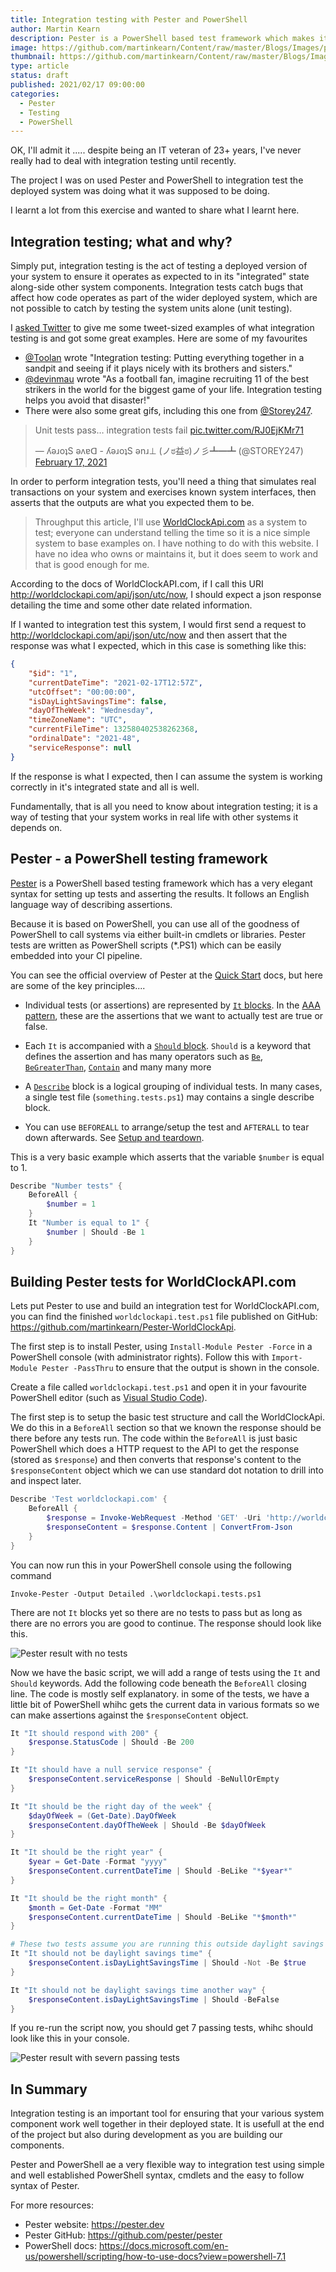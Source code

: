 ```yaml
---
title: Integration testing with Pester and PowerShell
author: Martin Kearn
description: Pester is a PowerShell based test framework which makes it very simple to write integration tests. This article gives and overview and some usefull resources.
image: https://github.com/martinkearn/Content/raw/master/Blogs/Images/pester.png
thumbnail: https://github.com/martinkearn/Content/raw/master/Blogs/Images/pesterThumb.png
type: article
status: draft
published: 2021/02/17 09:00:00
categories: 
  - Pester
  - Testing
  - PowerShell
---
```


OK, I'll admit it ..... despite being an IT veteran of 23+ years, I've never really had to deal with integration testing until recently.

The project I was on used Pester and PowerShell to integration test the deployed system was doing what it was supposed to be doing.

I learnt a lot from this exercise and wanted to share what I learnt here.

## Integration testing; what and why?
Simply put, integration testing is the act of testing a deployed version of your system to ensure it operates as expected to in its "integrated" state along-side other system components. Integration tests catch bugs that affect how code operates as part of the wider deployed system, which are not possible to catch by testing the system units alone (unit testing).

I [asked Twitter](https://twitter.com/MartinKearn/status/1362020458074435586) to give me some tweet-sized examples of what integration testing is and got some great examples. Here are some of my favourites

- [@Toolan](https://twitter.com/toolan) wrote "Integration testing: Putting everything together in a sandpit and seeing if it plays nicely with its brothers and sisters."
- [@devinmau](https://twitter.com/devinmau) wrote "As a football fan, imagine recruiting 11 of the best strikers in the world for the biggest game of your life. Integration testing helps you avoid that disaster!"
- There were also some great gifs, including this one from [@Storey247](https://twitter.com/STOREY247). 

<blockquote class="twitter-tweet"><p lang="en" dir="ltr">Unit tests pass… integration tests fail <a href="https://t.co/RJ0EjKMr71">pic.twitter.com/RJ0EjKMr71</a></p>&mdash; ʎǝɹoʇS ǝʌɐᗡ - ʎǝɹoʇS ǝnɹ⊥ (ノಠ益ಠ)ノ彡┻━┻ (@STOREY247) <a href="https://twitter.com/STOREY247/status/1362134686017978370?ref_src=twsrc%5Etfw">February 17, 2021</a></blockquote> <script async src="https://platform.twitter.com/widgets.js" charset="utf-8"></script>

In order to perform integration tests, you'll need a thing that simulates real transactions on your system and exercises known system interfaces, then asserts that the outputs are what you expected them to be.

> Throughput this article, I'll use [WorldClockApi.com](http://worldclockapi.com/) as a system to test; everyone can understand telling the time so it is a nice simple system to base examples on. I have nothing to do with this website. I have no idea who owns or maintains it, but it does seem to work and that is good enough for me.

According to the docs of WorldClockAPI.com, if I call this URI http://worldclockapi.com/api/json/utc/now, I should expect a json response detailing the time and some other date related information.

If I wanted to integration test this system, I would first send a request to http://worldclockapi.com/api/json/utc/now and then assert that the response was what I expected, which in this case is something like this:

```json
{
    "$id": "1",
    "currentDateTime": "2021-02-17T12:57Z",
    "utcOffset": "00:00:00",
    "isDayLightSavingsTime": false,
    "dayOfTheWeek": "Wednesday",
    "timeZoneName": "UTC",
    "currentFileTime": 132580402538262368,
    "ordinalDate": "2021-48",
    "serviceResponse": null
}
```

If the response is what I expected, then I can assume the system is working correctly in it's integrated state and all is well.

Fundamentally, that is all you need to know about integration testing; it is a way of testing that your system works in real life with other systems it depends on.

## Pester - a PowerShell testing framework

[Pester](https://pester.dev/) is a PowerShell based testing framework which has a very elegant syntax for setting up tests and asserting the results. It follows an English language way of describing assertions.

Because it is based on PowerShell, you can use all of the goodness of PowerShell to call systems via either built-in cmdlets or libraries. Pester tests are written as PowerShell scripts (*.PS1) which can be easily embedded into your CI pipeline.

You can see the official overview of Pester at the [Quick Start](https://pester.dev/docs/quick-start) docs, but here are some of the key principles....

- Individual tests (or assertions) are represented by [`It` blocks](https://pester.dev/docs/commands/It). In the [AAA pattern](https://www.c-sharpcorner.com/UploadFile/dacca2/fundamental-of-unit-testing-understand-aaa-in-unit-testing/), these are the assertions that we want to actually test are true or false. 

- Each `It` is accompanied with a [`Should` block](https://pester.dev/docs/commands/Should). `Should` is a keyword that defines the assertion and has many operators such as [`Be`](https://pester.dev/docs/commands/Should#be), [`BeGreaterThan`](https://pester.dev/docs/commands/Should#begreaterthan), [`Contain`](https://pester.dev/docs/commands/Should#contain) and many many more

- A [`Describe`](https://pester.dev/docs/commands/Describe) block is a logical grouping of individual tests. In many cases, a single test file (`something.tests.ps1`) may contains a single describe block.
- You can use `BEFOREALL` to arrange/setup the test and `AFTERALL` to tear down afterwards. See [Setup and teardown](https://pester.dev/docs/usage/setup-and-teardown).

This is a very basic example which asserts that the variable `$number` is equal to 1.

```powershell
Describe "Number tests" {
    BeforeAll {
		$number = 1
    }
    It "Number is equal to 1" {
    	$number | Should -Be 1
    }
}
```

## Building Pester tests for WorldClockAPI.com

Lets put Pester to use and build an integration test for WorldClockAPI.com, you can find the finished `worldclockapi.test.ps1` file published on GitHub: https://github.com/martinkearn/Pester-WorldClockApi.

The first step is to install Pester, using `Install-Module Pester -Force` in a PowerShell console (with administrator rights). Follow this with `Import-Module Pester -PassThru` to ensure that the output is shown in the console.

Create a file called `worldclockapi.test.ps1` and open it in your favourite PowerShell editor (such as [Visual Studio Code](https://code.visualstudio.com/)).

The first step is to setup the basic test structure and call the WorldClockApi. We do this in a `BeforeAll` section so that we known the response should be there before any tests run. The code within the `BeforeAll` is just basic PowerShell which does a HTTP request to the API to get the response (stored as `$response`) and then converts that response's content to the `$responseContent` object which we can use standard dot notation to drill into and inspect later.

```powershell
Describe 'Test worldclockapi.com' {
    BeforeAll {
        $response = Invoke-WebRequest -Method 'GET' -Uri 'http://worldclockapi.com/api/json/utc/now'
        $responseContent = $response.Content | ConvertFrom-Json
    }
}
```

You can now run this in your PowerShell console using the following command 

`Invoke-Pester -Output Detailed .\worldclockapi.tests.ps1`

There are not `It` blocks yet so there are no tests to pass but as long as there are no errors you are good to continue. The response should look like this.

![Pester result with no tests](https://github.com/martinkearn/Content/raw/master/Blogs/Images/pester-notests.jpg)

Now we have the basic script, we will add a range of tests using the `It` and `Should` keywords. Add the following code beneath the `BeforeAll` closing line. The code is mostly self explanatory. in some of the tests, we have a little bit of PowerShell whihc gets the current data in various formats so we can make assertions against the `$responseContent` object.

```powershell
It "It should respond with 200" {
	$response.StatusCode | Should -Be 200
}

It "It should have a null service response" {
	$responseContent.serviceResponse | Should -BeNullOrEmpty
} 

It "It should be the right day of the week" {
	$dayOfWeek = (Get-Date).DayOfWeek
	$responseContent.dayOfTheWeek | Should -Be $dayOfWeek
}

It "It should be the right year" {
	$year = Get-Date -Format "yyyy"
	$responseContent.currentDateTime | Should -BeLike "*$year*"
}

It "It should be the right month" {
	$month = Get-Date -Format "MM"
	$responseContent.currentDateTime | Should -BeLike "*$month*"
}

# These two tests assume you are running this outside daylight savings (during the winter) .. hacky but good way to showcase the syntax ;)
It "It should not be daylight savings time" {
	$responseContent.isDayLightSavingsTime | Should -Not -Be $true
}

It "It should not be daylight savings time another way" {
	$responseContent.isDayLightSavingsTime | Should -BeFalse
}
```

If you re-run the script now, you should get 7 passing tests, whihc should look like this in your console.

![Pester result with severn passing tests](https://github.com/martinkearn/Content/raw/master/Blogs/Images/pester-severntests.jpg)

## In Summary

Integration testing is an important tool for ensuring that your various system component work well together in their deployed state. It is usefull at the end of the project but also during development as you are building our components.

Pester and PowerShell ae a very flexible way to integration test using simple and well established PowerShell syntax, cmdlets and the easy to follow syntax of Pester.

For more resources:

- Pester website: https://pester.dev
- Pester GitHub: https://github.com/pester/pester
- PowerShell docs: https://docs.microsoft.com/en-us/powershell/scripting/how-to-use-docs?view=powershell-7.1

